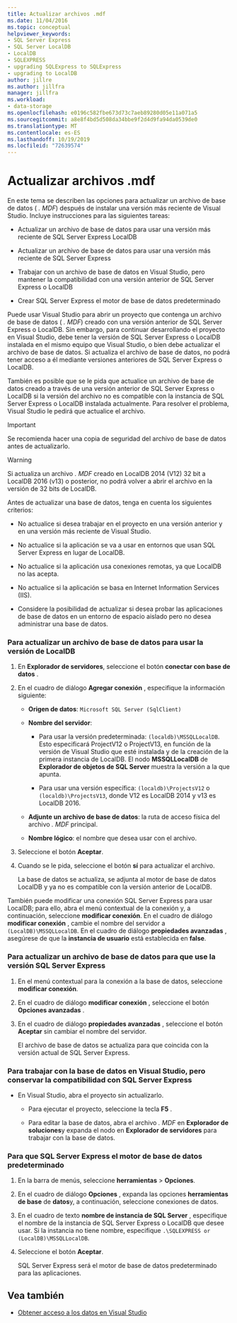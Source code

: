 ```yaml
---
title: Actualizar archivos .mdf
ms.date: 11/04/2016
ms.topic: conceptual
helpviewer_keywords:
- SQL Server Express
- SQL Server LocalDB
- LocalDB
- SQLEXPRESS
- upgrading SQLExpress to SQLExpress
- upgrading to LocalDB
author: jillre
ms.author: jillfra
manager: jillfra
ms.workload:
- data-storage
ms.openlocfilehash: e0196c582fbe673d73c7aeb89280d05e11a071a5
ms.sourcegitcommit: a8e8f4bd5d508da34bbe9f2d4d9fa94da0539de0
ms.translationtype: MT
ms.contentlocale: es-ES
ms.lasthandoff: 10/19/2019
ms.locfileid: "72639574"
---
```

# <a name="upgrade-mdf-files"></a>Actualizar archivos .mdf

En este tema se describen las opciones para actualizar un archivo de base de datos ( *. MDF*) después de instalar una versión más reciente de Visual Studio. Incluye instrucciones para las siguientes tareas:

- Actualizar un archivo de base de datos para usar una versión más reciente de SQL Server Express LocalDB

- Actualizar un archivo de base de datos para usar una versión más reciente de SQL Server Express

- Trabajar con un archivo de base de datos en Visual Studio, pero mantener la compatibilidad con una versión anterior de SQL Server Express o LocalDB

- Crear SQL Server Express el motor de base de datos predeterminado

Puede usar Visual Studio para abrir un proyecto que contenga un archivo de base de datos ( *. MDF*) creado con una versión anterior de SQL Server Express o LocalDB. Sin embargo, para continuar desarrollando el proyecto en Visual Studio, debe tener la versión de SQL Server Express o LocalDB instalada en el mismo equipo que Visual Studio, o bien debe actualizar el archivo de base de datos. Si actualiza el archivo de base de datos, no podrá tener acceso a él mediante versiones anteriores de SQL Server Express o LocalDB.

También es posible que se le pida que actualice un archivo de base de datos creado a través de una versión anterior de SQL Server Express o LocalDB si la versión del archivo no es compatible con la instancia de SQL Server Express o LocalDB instalada actualmente. Para resolver el problema, Visual Studio le pedirá que actualice el archivo.

> [!IMPORTANT]
> Se recomienda hacer una copia de seguridad del archivo de base de datos antes de actualizarlo.

> [!WARNING]
> Si actualiza un archivo *. MDF* creado en LocalDB 2014 (V12) 32 bit a LocalDB 2016 (v13) o posterior, no podrá volver a abrir el archivo en la versión de 32 bits de LocalDB.

Antes de actualizar una base de datos, tenga en cuenta los siguientes criterios:

- No actualice si desea trabajar en el proyecto en una versión anterior y en una versión más reciente de Visual Studio.

- No actualice si la aplicación se va a usar en entornos que usan SQL Server Express en lugar de LocalDB.

- No actualice si la aplicación usa conexiones remotas, ya que LocalDB no las acepta.

- No actualice si la aplicación se basa en Internet Information Services (IIS).

- Considere la posibilidad de actualizar si desea probar las aplicaciones de base de datos en un entorno de espacio aislado pero no desea administrar una base de datos.

### <a name="to-upgrade-a-database-file-to-use-the-localdb-version"></a>Para actualizar un archivo de base de datos para usar la versión de LocalDB

1. En **Explorador de servidores**, seleccione el botón **conectar con base de datos** .

2. En el cuadro de diálogo **Agregar conexión** , especifique la información siguiente:

    - **Origen de datos**: `Microsoft SQL Server (SqlClient)`

    - **Nombre del servidor**:

        - Para usar la versión predeterminada: `(localdb)\MSSQLLocalDB`.  Esto especificará ProjectV12 o ProjectV13, en función de la versión de Visual Studio que esté instalada y de la creación de la primera instancia de LocalDB. El nodo **MSSQLLocalDB** de **Explorador de objetos de SQL Server** muestra la versión a la que apunta.

        - Para usar una versión específica: `(localdb)\ProjectsV12` o `(localdb)\ProjectsV13`, donde V12 es LocalDB 2014 y v13 es LocalDB 2016.

    - **Adjunte un archivo de base de datos**: la ruta de acceso física del archivo *. MDF* principal.

    - **Nombre lógico**: el nombre que desea usar con el archivo.

3. Seleccione el botón **Aceptar**.

4. Cuando se le pida, seleccione el botón **sí** para actualizar el archivo.

    La base de datos se actualiza, se adjunta al motor de base de datos LocalDB y ya no es compatible con la versión anterior de LocalDB.

También puede modificar una conexión SQL Server Express para usar LocalDB; para ello, abra el menú contextual de la conexión y, a continuación, seleccione **modificar conexión**. En el cuadro de diálogo **modificar conexión** , cambie el nombre del servidor a `(LocalDB)\MSSQLLocalDB`. En el cuadro de diálogo **propiedades avanzadas** , asegúrese de que la **instancia de usuario** está establecida en **false**.

### <a name="to-upgrade-a-database-file-to-use-the-sql-server-express-version"></a>Para actualizar un archivo de base de datos para que use la versión SQL Server Express

1. En el menú contextual para la conexión a la base de datos, seleccione **modificar conexión**.

2. En el cuadro de diálogo **modificar conexión** , seleccione el botón **Opciones avanzadas** .

3. En el cuadro de diálogo **propiedades avanzadas** , seleccione el botón **Aceptar** sin cambiar el nombre del servidor.

    El archivo de base de datos se actualiza para que coincida con la versión actual de SQL Server Express.

### <a name="to-work-with-the-database-in-visual-studio-but-retain-compatibility-with-sql-server-express"></a>Para trabajar con la base de datos en Visual Studio, pero conservar la compatibilidad con SQL Server Express

- En Visual Studio, abra el proyecto sin actualizarlo.

  - Para ejecutar el proyecto, seleccione la tecla **F5** .

  - Para editar la base de datos, abra el archivo *. MDF* en **Explorador de soluciones**y expanda el nodo en **Explorador de servidores** para trabajar con la base de datos.

### <a name="to-make-sql-server-express-the-default-database-engine"></a>Para que SQL Server Express el motor de base de datos predeterminado

1. En la barra de menús, seleccione **herramientas**  > **Opciones**.

2. En el cuadro de diálogo **Opciones** , expanda las opciones **herramientas de base** de **datos**y, a continuación, seleccione conexiones de datos.

3. En el cuadro de texto **nombre de instancia de SQL Server** , especifique el nombre de la instancia de SQL Server Express o LocalDB que desee usar. Si la instancia no tiene nombre, especifique `.\SQLEXPRESS or (LocalDB)\MSSQLLocalDB`.

4. Seleccione el botón **Aceptar**.

    SQL Server Express será el motor de base de datos predeterminado para las aplicaciones.

## <a name="see-also"></a>Vea también

- [Obtener acceso a los datos en Visual Studio](accessing-data-in-visual-studio.md)
